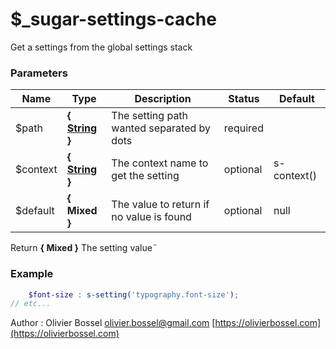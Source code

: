 # $_sugar-settings-cache

Get a settings from the global settings stack



### Parameters
Name  |  Type  |  Description  |  Status  |  Default
------------  |  ------------  |  ------------  |  ------------  |  ------------
$path  |  **{ [String](http://www.sass-lang.com/documentation/file.SASS_REFERENCE.html#sass-script-strings) }**  |  The setting path wanted separated by dots  |  required  |
$context  |  **{ [String](http://www.sass-lang.com/documentation/file.SASS_REFERENCE.html#sass-script-strings) }**  |  The context name to get the setting  |  optional  |  s-context()
$default  |  **{ Mixed }**  |  The value to return if no value is found  |  optional  |  null

Return **{ Mixed }** The setting value¨

### Example
```scss
	$font-size : s-setting('typography.font-size');
// etc...
```
Author : Olivier Bossel [olivier.bossel@gmail.com](mailto:olivier.bossel@gmail.com) [https://olivierbossel.com](https://olivierbossel.com)